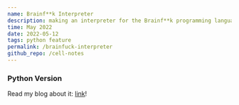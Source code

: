 ```yaml
---
name: Brainf**k Interpreter
description: making an interpreter for the Brainf**k programming language
time: May 2022
date: 2022-05-12
tags: python feature
permalink: /brainfuck-interpreter
github_repo: /cell-notes
---
```


### Python Version

Read my blog about it: [link](https://ashleyliew.com/blog/posts/bf_interpreter_in_python.html)!